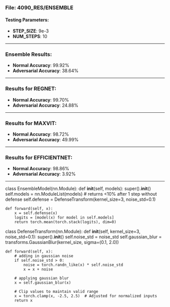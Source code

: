 ### File: 4090_RES/ENSEMBLE

#### Testing Parameters:
- **STEP_SIZE**: 9e-3  
- **NUM_STEPS**: 10  

---

### Ensemble Results:
- **Normal Accuracy**: 99.92%  
- **Adversarial Accuracy**: 38.64%  

---

### Results for REGNET:
- **Normal Accuracy**: 99.70%  
- **Adversarial Accuracy**: 24.88%  

---

### Results for MAXVIT:
- **Normal Accuracy**: 98.72%  
- **Adversarial Accuracy**: 49.99%  

---

### Results for EFFICIENTNET:
- **Normal Accuracy**: 98.86%  
- **Adversarial Accuracy**: 3.92%  

--- 



class EnsembleModel(nn.Module):
    def __init__(self, models):
        super().__init__()
        self.models = nn.ModuleList(models)
        # returns <10% after 1 step without defense
        self.defense = DefenseTransform(kernel_size=3, noise_std=0.1)

    def forward(self, x):
        x = self.defense(x)
        logits = [model(x) for model in self.models]
        return torch.mean(torch.stack(logits), dim=0)

class DefenseTransform(nn.Module):
    def __init__(self, kernel_size=3, noise_std=0.1):
        super().__init__()
        self.noise_std = noise_std
        self.gaussian_blur = transforms.GaussianBlur(kernel_size, sigma=(0.1, 2.0))
        
    def forward(self, x):
        # adding in gaussian noise
        if self.noise_std > 0:
            noise = torch.randn_like(x) * self.noise_std
            x = x + noise
        
        # applying gaussian blur 
        x = self.gaussian_blur(x)
        
        # Clip values to maintain valid range
        x = torch.clamp(x, -2.5, 2.5)  # Adjusted for normalized inputs
        return x


